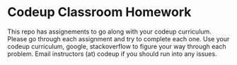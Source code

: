 # Codeup Classroom Homework

This repo has assignements to go along with your codeup curriculum. Please go through each assignment and try to complete each one. Use your codeup curriculum, google, stackoverflow to figure your way through each problem. Email instructors (at) codeup if you should run into any issues.